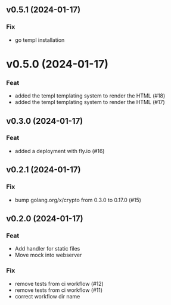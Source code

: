 ## v0.5.1 (2024-01-17)

### Fix

- go templ installation

# v0.5.0 (2024-01-17)

### Feat

- added the templ templating system to render the HTML (#18)
- added the templ templating system to render the HTML (#17)

## v0.3.0 (2024-01-17)

### Feat

- added a deployment with fly.io (#16)

## v0.2.1 (2024-01-17)

### Fix

- bump golang.org/x/crypto from 0.3.0 to 0.17.0 (#15)

## v0.2.0 (2024-01-17)

### Feat

- Add handler for static files
- Move mock into webserver

### Fix

- remove tests from ci workflow (#12)
- remove tests from ci workflow (#11)
- correct workflow dir name
